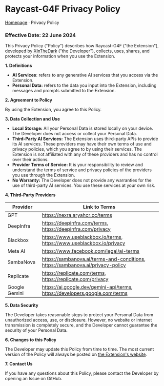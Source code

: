 # Raycast-G4F Privacy Policy

[Homepage](README.md) · Privacy Policy

### Effective Date: 22 June 2024

This Privacy Policy ("Policy") describes how Raycast-G4F ("the Extension"), developed by [XInTheDark](https://github.com/XInTheDark/) ("the Developer"), collects, uses, shares, and protects your information when you use the Extension.

**1. Definitions**

* **AI Services:** refers to any generative AI services that you access via the Extension.
* **Personal Data:** refers to the data you input into the Extension, including messages and prompts submitted to the Extension.

**2. Agreement to Policy**

By using the Extension, you agree to this Policy.

**3. Data Collection and Use**

* **Local Storage:** All your Personal Data is stored locally on your device. The Developer does not access or collect your Personal Data.
* **Third-Party AI Services:** The Extension uses third-party APIs to provide its AI services. These providers may have their own terms of use and privacy policies, which you agree to by using their services. The Extension is not affiliated with any of these providers and has no control over their actions.
* **Provider Terms of Service:** It is your responsibility to review and understand the terms of service and privacy policies of the providers you use through the Extension.
* **No Warranty:** The Developer does not provide any warranties for the use of third-party AI services. You use these services at your own risk.

**4. Third-Party Providers**

| Provider      | Link to Terms                                                                  |
|---------------|--------------------------------------------------------------------------------|
| GPT           | https://nexra.aryahcr.cc/terms                                                 |
| DeepInfra     | https://deepinfra.com/terms, https://deepinfra.com/privacy                     |
| Blackbox      | https://www.useblackbox.io/terms, https://www.useblackbox.io/privacy           |
| Meta AI       | https://www.facebook.com/legal/ai-terms                                        |
| SambaNova     | https://sambanova.ai/terms-and-conditions, https://sambanova.ai/privacy-policy |
| Replicate     | https://replicate.com/terms, https://replicate.com/privacy                     |
| Google Gemini | https://ai.google.dev/gemini-api/terms, https://developers.google.com/terms    |

**5. Data Security**

The Developer takes reasonable steps to protect your Personal Data from unauthorized access, use, or disclosure. However, no website or internet transmission is completely secure, and the Developer cannot guarantee the security of your Personal Data.

**6. Changes to this Policy**

The Developer may update this Policy from time to time. The most current version of the Policy will always be posted on [the Extension's website](https://github.com/xInTheDark/raycast-g4f/).

**7. Contact Us**

If you have any questions about this Policy, please contact the Developer by opening an Issue on GitHub.
